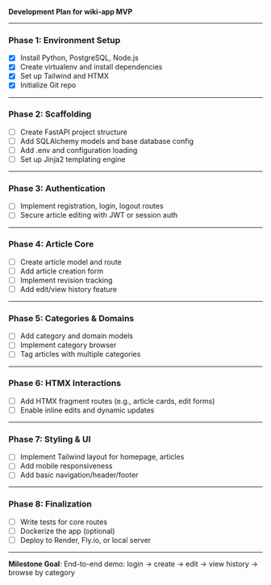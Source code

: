 **Development Plan for wiki-app MVP**

---

### **Phase 1: Environment Setup**

- [x] Install Python, PostgreSQL, Node.js
- [x] Create virtualenv and install dependencies
- [x] Set up Tailwind and HTMX
- [x] Initialize Git repo

---

### **Phase 2: Scaffolding**

- [ ] Create FastAPI project structure
- [ ] Add SQLAlchemy models and base database config
- [ ] Add .env and configuration loading
- [ ] Set up Jinja2 templating engine

---

### **Phase 3: Authentication**

- [ ] Implement registration, login, logout routes
- [ ] Secure article editing with JWT or session auth

---

### **Phase 4: Article Core**

- [ ] Create article model and route
- [ ] Add article creation form
- [ ] Implement revision tracking
- [ ] Add edit/view history feature

---

### **Phase 5: Categories & Domains**

- [ ] Add category and domain models
- [ ] Implement category browser
- [ ] Tag articles with multiple categories

---

### **Phase 6: HTMX Interactions**

- [ ] Add HTMX fragment routes (e.g., article cards, edit forms)
- [ ] Enable inline edits and dynamic updates

---

### **Phase 7: Styling & UI**

- [ ] Implement Tailwind layout for homepage, articles
- [ ] Add mobile responsiveness
- [ ] Add basic navigation/header/footer

---

### **Phase 8: Finalization**

- [ ] Write tests for core routes
- [ ] Dockerize the app (optional)
- [ ] Deploy to Render, Fly.io, or local server

---

**Milestone Goal**: End-to-end demo: login → create → edit → view history → browse by category
